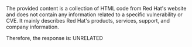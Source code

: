 The provided content is a collection of HTML code from Red Hat's website and does not contain any information related to a specific vulnerability or CVE. It mainly describes Red Hat's products, services, support, and company information.

Therefore, the response is: UNRELATED